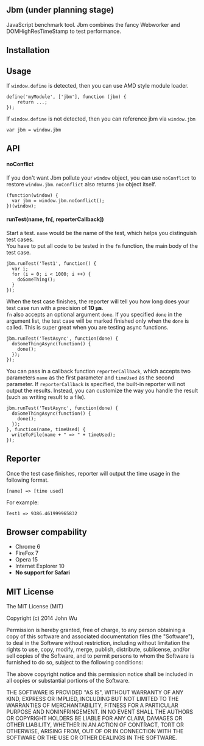 ## Jbm (under planning stage)
JavaScript benchmark tool. Jbm combines the fancy Webworker and DOMHighResTimeStamp to test performance.

## Installation

## Usage
If `window.define` is detected, then you can use AMD style module loader.

```
define('myModule', ['jbm'], function (jbm) {
    return ...;
});
```

If `window.define` is not detected, then you can reference jbm via `window.jbm`

```
var jbm = window.jbm
```

## API
#### noConflict
If you don't want Jbm pollute your `window` object, you can use `noConflict` to restore `window.jbm`. `noConflict` also returns `jbm` object itself.

```
(function(window) {
  var jbm = window.jbm.noConflict();
})(window);
```

#### runTest(name, fn[, reporterCallback])
Start a test. `name` would be the name of the test, which helps you distinguish test cases.  
You have to put all code to be tested in the `fn` function, the main body of the test case. 

```
jbm.runTest('Test1', function() {
  var i;
  for (i = 0; i < 1000; i ++) {
    doSomeThing();
  }
});
```

When the test case finishes, the reporter will tell you how long does your test case run with a precision of **10 µs**.  
`fn` also accepts an optional argument `done`. If you specified `done` in the argument list, the test case will be marked finished only when the `done` is called. This is super great when you are testing async functions.

```
jbm.runTest('TestAsync', function(done) {
  doSomeThingAsync(function() {
    done();
  });
});
```

You can pass in a callback function `reporterCallback`, which accepts two parameters `name` as the first parameter and `timeUsed` as the second parameter. If `reporterCallback` is specified, the built-in reporter will not output the results. Instead, you can customize the way you handle the result (such as writing result to a file).  

```
jbm.runTest('TestAsync', function(done) {
  doSomeThingAsync(function() {
    done();
  });
}, function(name, timeUsed) {
  writeToFile(name + " => " + timeUsed);
});
```

## Reporter
Once the test case finishes, reporter will output the time usage in the following format.

```
[name] => [time used]
```

For example:

```
Test1 => 9386.461999965832
```

## Browser compability

- Chrome 6
- FireFox 7
- Opera 15
- Internet Explorer 10
- __No support for Safari__

## MIT License
The MIT License (MIT)

Copyright (c) 2014 John Wu

Permission is hereby granted, free of charge, to any person obtaining a copy
of this software and associated documentation files (the "Software"), to deal
in the Software without restriction, including without limitation the rights
to use, copy, modify, merge, publish, distribute, sublicense, and/or sell
copies of the Software, and to permit persons to whom the Software is
furnished to do so, subject to the following conditions:

The above copyright notice and this permission notice shall be included in
all copies or substantial portions of the Software.

THE SOFTWARE IS PROVIDED "AS IS", WITHOUT WARRANTY OF ANY KIND, EXPRESS OR
IMPLIED, INCLUDING BUT NOT LIMITED TO THE WARRANTIES OF MERCHANTABILITY,
FITNESS FOR A PARTICULAR PURPOSE AND NONINFRINGEMENT. IN NO EVENT SHALL THE
AUTHORS OR COPYRIGHT HOLDERS BE LIABLE FOR ANY CLAIM, DAMAGES OR OTHER
LIABILITY, WHETHER IN AN ACTION OF CONTRACT, TORT OR OTHERWISE, ARISING FROM,
OUT OF OR IN CONNECTION WITH THE SOFTWARE OR THE USE OR OTHER DEALINGS IN
THE SOFTWARE.
